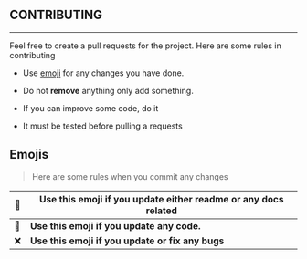 ## **CONTRIBUTING**

---

Feel free to create a pull requests for the project. Here are some rules in contributing

- Use <a href="#emoji">emoji</a> for any changes you have done.
  
- Do not **remove** anything only add something.
  
- If you can improve some code, do it
  
- It must be tested before pulling a requests
  

## Emojis

> Here are some rules when you commit any changes

| :book: | Use this emoji if you update either readme or any docs related |
| --- | --- |
| :paperclip: | **Use this emoji if you update any code.** |
| :x: | **Use this emoji if you update or fix any bugs** |

